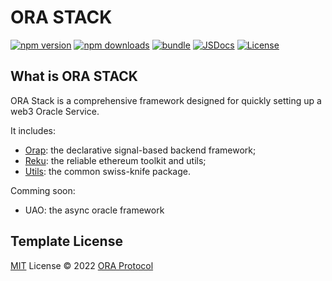 # ORA STACK

[![npm version][npm-version-src]][npm-version-href]
[![npm downloads][npm-downloads-src]][npm-downloads-href]
[![bundle][bundle-src]][bundle-href]
[![JSDocs][jsdocs-src]][jsdocs-href]
[![License][license-src]][license-href]

<!-- Badges -->

[npm-version-src]: https://img.shields.io/npm/v/pkg-placeholder?style=flat&colorA=080f12&colorB=6e70d4
[npm-version-href]: https://npmjs.com/package/pkg-placeholder
[npm-downloads-src]: https://img.shields.io/npm/dm/pkg-placeholder?style=flat&colorA=080f12&colorB=6e70d4
[npm-downloads-href]: https://npmjs.com/package/pkg-placeholder
[bundle-src]: https://img.shields.io/bundlephobia/minzip/pkg-placeholder?style=flat&colorA=080f12&colorB=6e70d4&label=minzip
[bundle-href]: https://bundlephobia.com/result?p=pkg-placeholder
[license-src]: https://img.shields.io/github/license/murongg/pkg-placeholder.svg?style=flat&colorA=080f12&colorB=6e70d4
[license-href]: https://github.co/pkg-placeholder/blob/main/LICENSE
[jsdocs-src]: https://img.shields.io/badge/jsdocs-reference-080f12?style=flat&colorA=080f12&colorB=6e70d4
[jsdocs-href]: https://www.jsdocs.io/package/pkg-placeholder

## What is ORA STACK
ORA Stack is a comprehensive framework designed for quickly setting up a web3 Oracle Service.

It includes:
- [Orap](./packages/orap/): the declarative signal-based backend framework;
- [Reku](./packages/reku/): the reliable ethereum toolkit and utils;
- [Utils](./packages/utils/): the common swiss-knife package.

Comming soon:
- UAO: the async oracle framework

## Template License

[MIT](./LICENSE) License © 2022 [ORA Protocol](https://ora.io)